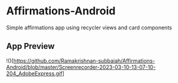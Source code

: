 # Affirmations-Android
Simple affirmations app using recycler views and card components 
## App Preview 
!()[https://github.com/Ramakrishnan-subbaiah/Affirmations-Android/blob/master/Screenrecorder-2023-03-10-13-07-10-204_AdobeExpress.gif]

